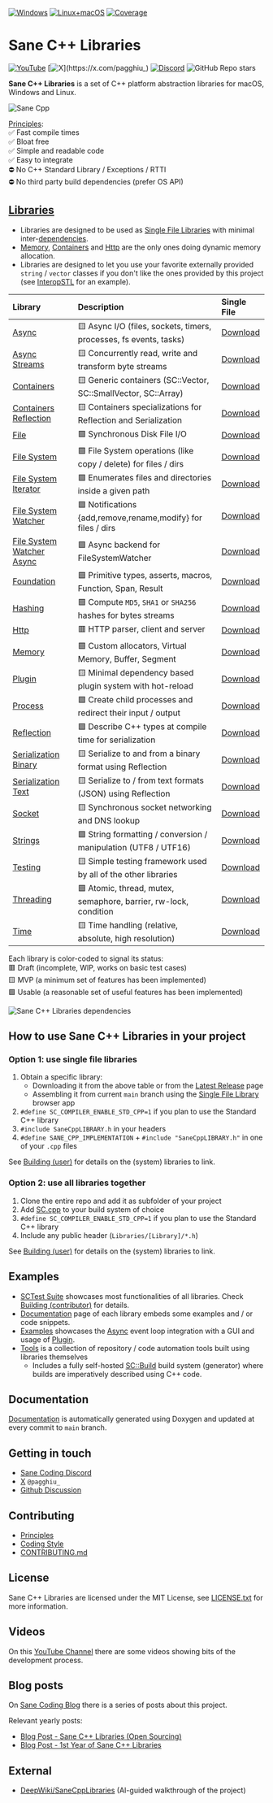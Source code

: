 [![Windows](https://github.com/Pagghiu/SaneCppLibraries/actions/workflows/windows.yml/badge.svg)](https://github.com/Pagghiu/SaneCppLibraries/actions/workflows/windows.yml)
[![Linux+macOS](https://github.com/Pagghiu/SaneCppLibraries/actions/workflows/posix.yml/badge.svg)](https://github.com/Pagghiu/SaneCppLibraries/actions/workflows/posix.yml)
[![Coverage](https://pagghiu.github.io/SaneCppLibraries/coverage/coverage.svg)](https://pagghiu.github.io/SaneCppLibraries/coverage)

# Sane C++ Libraries

[![YouTube](https://img.shields.io/youtube/channel/subscribers/UCnmN_whfM12LU6VNQWG0NFg)](https://youtube.com/@Pagghiu)
[![X](https://img.shields.io/twitter/follow/pagghiu_)](https://x.com/pagghiu_)
[![Discord](https://img.shields.io/discord/1195076118307426384)](https://discord.gg/tyBfFp33Z6)
![GitHub Repo stars](https://img.shields.io/github/stars/Pagghiu/SaneCppLibraries)

**Sane C++ Libraries** is a set of C++ platform abstraction libraries for macOS, Windows and Linux.

![Sane Cpp](https://pagghiu.github.io/images/2023-12-23-SaneCppLibrariesRelease/article.svg)

[Principles](https://pagghiu.github.io/SaneCppLibraries/page_principles.html):  
✅ Fast compile times  
✅ Bloat free  
✅ Simple and readable code  
✅ Easy to integrate  
⛔️ No C++ Standard Library / Exceptions / RTTI  
⛔️ No third party build dependencies (prefer OS API)

## [Libraries](https://pagghiu.github.io/SaneCppLibraries/libraries.html)

- Libraries are designed to be used as [Single File Libraries](https://pagghiu.github.io/SaneCppLibraries/page_single_file_libs.html) with minimal inter-[dependencies](https://pagghiu.github.io/SaneCppLibraries/page_dependencies.html).
- [Memory](https://pagghiu.github.io/SaneCppLibraries/library_memory.html), [Containers](https://pagghiu.github.io/SaneCppLibraries/library_containers.html) and [Http](https://pagghiu.github.io/SaneCppLibraries/library_http.html) are the only ones doing dynamic memory allocation.
- Libraries are designed to let you use your favorite externally provided `string` / `vector` classes if you don't like the ones provided by this project (see [InteropSTL](Tests/InteropSTL) for an example).

Library                                                                                                         | Description                                                               | Single File                                                                                                       
:---------------------------------------------------------------------------------------------------------------|:--------------------------------------------------------------------------|:------------------------------------------------------------------------------------------------------------------
[Async](https://pagghiu.github.io/SaneCppLibraries/library_async.html)                                          | 🟨 Async I/O (files, sockets, timers, processes, fs events, tasks)        | [Download](https://github.com/Pagghiu/SaneCppLibraries/releases/latest/download/SaneCppAsync.h)                   
[Async Streams](https://pagghiu.github.io/SaneCppLibraries/library_async_streams.html)                          | 🟨 Concurrently read, write and transform byte streams                    | [Download](https://github.com/Pagghiu/SaneCppLibraries/releases/latest/download/SaneCppAsyncStreams.h)            
[Containers](https://pagghiu.github.io/SaneCppLibraries/library_containers.html)                                | 🟨 Generic containers (SC::Vector, SC::SmallVector, SC::Array)            | [Download](https://github.com/Pagghiu/SaneCppLibraries/releases/latest/download/SaneCppContainers.h)              
[Containers Reflection](https://pagghiu.github.io/SaneCppLibraries/library_containers_reflection.html)          | 🟨 Containers specializations for Reflection and Serialization            | [Download](https://github.com/Pagghiu/SaneCppLibraries/releases/latest/download/SaneCppContainersReflection.h) 
[File](https://pagghiu.github.io/SaneCppLibraries/library_file.html)                                            | 🟩 Synchronous Disk File I/O                                              | [Download](https://github.com/Pagghiu/SaneCppLibraries/releases/latest/download/SaneCppFile.h)                    
[File System](https://pagghiu.github.io/SaneCppLibraries/library_file_system.html)                              | 🟩 File System operations (like copy / delete) for files / dirs           | [Download](https://github.com/Pagghiu/SaneCppLibraries/releases/latest/download/SaneCppFileSystem.h)              
[File System Iterator](https://pagghiu.github.io/SaneCppLibraries/library_file_system_iterator.html)            | 🟩 Enumerates files and directories inside a given path                   | [Download](https://github.com/Pagghiu/SaneCppLibraries/releases/latest/download/SaneCppFileSystemIterator.h)      
[File System Watcher](https://pagghiu.github.io/SaneCppLibraries/library_file_system_watcher.html)              | 🟩 Notifications {add,remove,rename,modify} for files / dirs              | [Download](https://github.com/Pagghiu/SaneCppLibraries/releases/latest/download/SaneCppFileSystemWatcher.h)       
[File System Watcher Async](https://pagghiu.github.io/SaneCppLibraries/library_file_system_watcher_async.html)  | 🟩 Async backend for FileSystemWatcher                                    | [Download](https://github.com/Pagghiu/SaneCppLibraries/releases/latest/download/SaneCppFileSystemWatcherAsync.h)  
[Foundation](https://pagghiu.github.io/SaneCppLibraries/library_foundation.html)                                | 🟩 Primitive types, asserts, macros, Function, Span, Result               | [Download](https://github.com/Pagghiu/SaneCppLibraries/releases/latest/download/SaneCppFoundation.h)              
[Hashing](https://pagghiu.github.io/SaneCppLibraries/library_hashing.html)                                      | 🟩 Compute `MD5`, `SHA1` or `SHA256` hashes for bytes streams             | [Download](https://github.com/Pagghiu/SaneCppLibraries/releases/latest/download/SaneCppHashing.h)                 
[Http](https://pagghiu.github.io/SaneCppLibraries/library_http.html)                                            | 🟥 HTTP parser, client and server                                         | [Download](https://github.com/Pagghiu/SaneCppLibraries/releases/latest/download/SaneCppHttp.h)                    
[Memory](https://pagghiu.github.io/SaneCppLibraries/library_memory.html)                                        | 🟩 Custom allocators, Virtual Memory, Buffer, Segment                     | [Download](https://github.com/Pagghiu/SaneCppLibraries/releases/latest/download/SaneCppMemory.h)                  
[Plugin](https://pagghiu.github.io/SaneCppLibraries/library_plugin.html)                                        | 🟨 Minimal dependency based plugin system with hot-reload                 | [Download](https://github.com/Pagghiu/SaneCppLibraries/releases/latest/download/SaneCppPlugin.h)                  
[Process](https://pagghiu.github.io/SaneCppLibraries/library_process.html)                                      | 🟩 Create child processes and redirect their input / output               | [Download](https://github.com/Pagghiu/SaneCppLibraries/releases/latest/download/SaneCppProcess.h)                 
[Reflection](https://pagghiu.github.io/SaneCppLibraries/library_reflection.html)                                | 🟩 Describe C++ types at compile time for serialization                   | [Download](https://github.com/Pagghiu/SaneCppLibraries/releases/latest/download/SaneCppReflection.h)              
[Serialization Binary](https://pagghiu.github.io/SaneCppLibraries/library_serialization_binary.html)            | 🟨 Serialize to and from a binary format using Reflection                 | [Download](https://github.com/Pagghiu/SaneCppLibraries/releases/latest/download/SaneCppSerializationBinary.h)     
[Serialization Text](https://pagghiu.github.io/SaneCppLibraries/library_serialization_text.html)                | 🟨 Serialize to / from text formats (JSON) using Reflection               | [Download](https://github.com/Pagghiu/SaneCppLibraries/releases/latest/download/SaneCppSerializationText.h)       
[Socket](https://pagghiu.github.io/SaneCppLibraries/library_socket.html)                                        | 🟨 Synchronous socket networking and DNS lookup                           | [Download](https://github.com/Pagghiu/SaneCppLibraries/releases/latest/download/SaneCppSocket.h)                  
[Strings](https://pagghiu.github.io/SaneCppLibraries/library_strings.html)                                      | 🟩 String formatting / conversion / manipulation (UTF8 / UTF16)           | [Download](https://github.com/Pagghiu/SaneCppLibraries/releases/latest/download/SaneCppStrings.h)                 
[Testing](https://pagghiu.github.io/SaneCppLibraries/library_testing.html)                                      | 🟨 Simple testing framework used by all of the other libraries            | [Download](https://github.com/Pagghiu/SaneCppLibraries/releases/latest/download/SaneCppTesting.h)                 
[Threading](https://pagghiu.github.io/SaneCppLibraries/library_threading.html)                                  | 🟩 Atomic, thread, mutex, semaphore, barrier, rw-lock, condition          | [Download](https://github.com/Pagghiu/SaneCppLibraries/releases/latest/download/SaneCppThreading.h)               
[Time](https://pagghiu.github.io/SaneCppLibraries/library_time.html)                                            | 🟨 Time handling (relative, absolute, high resolution)                    | [Download](https://github.com/Pagghiu/SaneCppLibraries/releases/latest/download/SaneCppTime.h)                    

Each library is color-coded to signal its status:  
🟥 Draft (incomplete, WIP, works on basic test cases)  
🟨 MVP (a minimum set of features has been implemented)  
🟩 Usable (a reasonable set of useful features has been implemented)  

<picture>
  <img alt="Sane C++ Libraries dependencies" src="https://pagghiu.github.io/images/dependencies/SaneCppLibrariesDependencies.svg">
</picture>

## How to use Sane C++ Libraries in your project

### Option 1: use single file libraries
1. Obtain a specific library: 
    - Downloading it from the above table or from the [Latest Release](https://github.com/Pagghiu/SaneCppLibraries/releases/latest) page 
    - Assembling it from current `main` branch using the [Single File Library](https://pagghiu.github.io/SaneCppLibraries/page_single_file_libs.html) browser app
2. `#define SC_COMPILER_ENABLE_STD_CPP=1` if you plan to use the Standard C++ library
3. `#include SaneCppLIBRARY.h` in your headers
4. `#define SANE_CPP_IMPLEMENTATION` + `#include "SaneCppLIBRARY.h"` in one of your `.cpp` files

See [Building (user)](https://pagghiu.github.io/SaneCppLibraries/page_building_user.html) for details on the (system) libraries to link.  

### Option 2: use all libraries together
1. Clone the entire repo and add it as subfolder of your project
2. Add [SC.cpp](SC.cpp) to your build system of choice
3. `#define SC_COMPILER_ENABLE_STD_CPP=1` if you plan to use the Standard C++ library
4. Include any public header (`Libraries/[Library]/*.h`)

See [Building (user)](https://pagghiu.github.io/SaneCppLibraries/page_building_user.html) for details on the (system) libraries to link.

## Examples

- [SCTest Suite](Tests/Libraries) showcases most functionalities of all libraries.
  Check [Building (contributor)](https://pagghiu.github.io/SaneCppLibraries/page_building_contributor.html) for details.
- [Documentation](https://pagghiu.github.io/SaneCppLibraries/libraries.html) page of each library embeds some examples and / or code snippets.
- [Examples](https://pagghiu.github.io/SaneCppLibraries/page_examples.html) showcases the [Async](https://pagghiu.github.io/SaneCppLibraries/library_async.html) event loop integration with a GUI and usage of [Plugin](https://pagghiu.github.io/SaneCppLibraries/library_plugin.html).
- [Tools](https://pagghiu.github.io/SaneCppLibraries/page_tools.html) is a collection of repository / code automation tools built using libraries themselves
  - Includes a fully self-hosted [SC::Build](https://pagghiu.github.io/SaneCppLibraries/page_build.html) build system (generator) where builds are imperatively described using C++ code.

## Documentation
[Documentation](https://pagghiu.github.io/SaneCppLibraries/index.html) is automatically generated using Doxygen and updated at every commit to `main` branch.

## Getting in touch

- [Sane Coding Discord](https://discord.gg/tyBfFp33Z6)  
- [X](https://x.com/pagghiu_) `@pagghiu_`
- [Github Discussion](https://github.com/Pagghiu/SaneCppLibraries/discussions)

## Contributing

- [Principles](https://pagghiu.github.io/SaneCppLibraries/page_principles.html) 
- [Coding Style](https://pagghiu.github.io/SaneCppLibraries/page_coding_style.html)
- [CONTRIBUTING.md](CONTRIBUTING.md)

## License

Sane C++ Libraries are licensed under the MIT License, see [LICENSE.txt](LICENSE.txt) for more information.

## Videos

On this [YouTube Channel](https://www.youtube.com/@Pagghiu) there are some videos showing bits of the development process.

## Blog posts

On [Sane Coding Blog](https://pagghiu.github.io) there is a series of posts about this project.

Relevant yearly posts:

- [Blog Post - Sane C++ Libraries (Open Sourcing)](https://pagghiu.github.io/site/blog/2023-12-23-SaneCppLibrariesRelease.html)
- [Blog Post - 1st Year of Sane C++ Libraries](https://pagghiu.github.io/site/blog/2024-12-23-SaneCpp1Year.html)

## External
- [DeepWiki/SaneCppLibraries](https://deepwiki.com/Pagghiu/SaneCppLibraries) (AI-guided walkthrough of the project)
